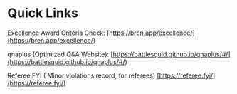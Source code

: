 # Quick Links

Excellence Award Criteria Check: [https://bren.app/excellence/](https://bren.app/excellence/)

qnaplus (Optimized Q\&A Website): [https://battlesquid.github.io/qnaplus/#/](https://battlesquid.github.io/qnaplus/#/)

Referee FYI ( Minor violations record, for referees) [https://referee.fyi/](https://referee.fyi/)
